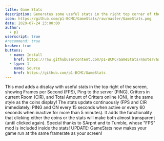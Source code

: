```yaml
---
title: Game Stats
description: Generates some useful stats in the right top corner of the game, including FPS, ping, and more!
icon: https://github.com/p1-BCMC/GameStats/raw/master/GameStats.png
date: 2020-07-24 23:00:00
author:
  - p1
userscript: true
#recommend: true
broken: true
buttons:
  - name: Install
    href: https://raw.githubusercontent.com/p1-BCMC/GameStats/master/GameStats.user.js
  - type: 1
    name: Source
    href: https://github.com/p1-BCMC/GameStats
---
```

This mod adds a display with useful stats in the top right of the screen, showing Frames per Second (FPS), Ping to the server (PING), Critters in current Room (CIR), and Total Amount of Critters online (ON), in the same style as the coins display!
The stats update continuously (FPS and CIR immediately; PING and ON every 15 seconds when active or every 60 seconds when inactive for more than 5 minutes).
It adds the functionality that clicking either the coins or the stats will make both almost transparent (until clicked again).
Special thanks to SArpnt and to Tumble, whose "FPS" mod is included inside the stats!
UPDATE: GameStats now makes your game run at the same framerate as your screen!